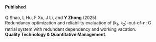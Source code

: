 #### Published

Q Shao, L Hu, F Xu, J Li, and <strong>Y Zhong</strong> (2025).  
Redundancy optimization and reliability evaluation of (k<sub>1</sub>, k<sub>2</sub>)-out-of-n: G retrial system with redundant dependency and working vacation.  
<strong>Quality Technology & Quantitative Management</strong>.

